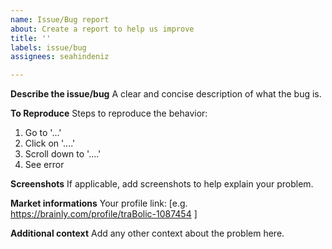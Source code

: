 ```yaml
---
name: Issue/Bug report
about: Create a report to help us improve
title: ''
labels: issue/bug
assignees: seahindeniz

---
```


**Describe the issue/bug**
A clear and concise description of what the bug is.

**To Reproduce**
Steps to reproduce the behavior:

1. Go to '...'
2. Click on '....'
3. Scroll down to '....'
4. See error

**Screenshots**
If applicable, add screenshots to help explain your problem.

**Market informations**
Your profile link: [e.g. https://brainly.com/profile/traBolic-1087454 ]

**Additional context**
Add any other context about the problem here.
